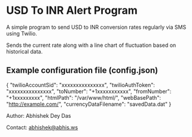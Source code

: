 USD To INR Alert Program
========================

A simple program to send USD to INR conversion rates regularly via SMS using Twilio.

Sends the current rate along with a line chart of fluctuation based on historical data.


Example configuration file (config.json)
-----------------------------------------

{
    "twilioAccountSid": "xxxxxxxxxxxxxxx",
    "twilioAuthToken": "xxxxxxxxxxxxxxx",
    "toNumber": "+1xxxxxxxxxxx",
    "fromNumber": "+1xxxxxxxxx",
    "htmlPath": "/var/www/html/",
    "webBasePath": "http://example.com/",
    "currencyDataFilename": "savedData.dat"
}

Author: Abhishek Dey Das

Contact: abhishek@abhis.ws